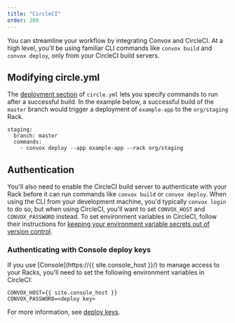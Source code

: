 ```yaml
---
title: "CircleCI"
order: 200
---
```


You can streamline your workflow by integrating Convox and CircleCI. At a high level, you'll be using familiar CLI commands like `convox build` and `convox deploy`, only from your CircleCI build servers.

## Modifying circle.yml

The [deployment section](https://circleci.com/docs/configuration/#deployment) of `circle.yml` lets you specify commands to run after a successful build. In the example below, a successful build of the `master` branch would trigger a deployment of `example-app` to the `org/staging` Rack.

    staging:
      branch: master
      commands:
        - convox deploy --app example-app --rack org/staging

## Authentication

You'll also need to enable the CircleCI build server to authenticate with your Rack before it can run commands like `convox build` or `convox deploy`. When using the CLI from your development machine, you'd typically `convox login` to do so, but when using CircleCI, you'll want to set `CONVOX_HOST` and `CONVOX_PASSWORD` instead. To set environment variables in CircleCI, follow their instructions for [keeping your environment variable secrets out of version control](https://circleci.com/docs/environment-variables/#setting-environment-variables-for-all-commands-without-adding-them-to-git).

### Authenticating with Console deploy keys

If you use [Console](https://{{ site.console_host }}/) to manage access to your Racks, you'll need to set the following environment variables in CircleCI:

    CONVOX_HOST={{ site.console_host }}
    CONVOX_PASSWORD=<deploy key>

For more information, see [deploy keys](/docs/deploy-keys).
